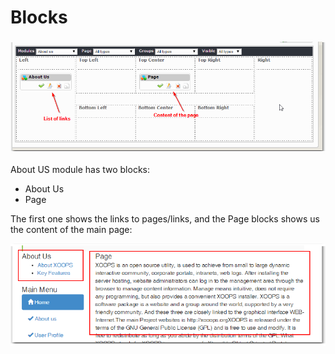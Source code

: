 # Blocks

![](.gitbook/assets/image009.png)

About US module has two blocks:

* About Us
* Page

The first one shows the links to pages/links, and the Page blocks shows us the content of the main page:

![](.gitbook/assets/image010.png)


